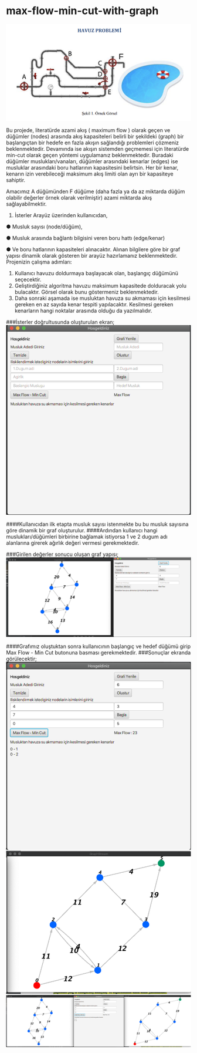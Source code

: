 # max-flow-min-cut-with-graph

![Problem](problem.png)

Bu projede, literatürde azami akış ( maximum flow ) olarak geçen ve düğümler (nodes) arasında akış
kapasiteleri belirli bir şekildeki (graph) bir başlangıçtan bir hedefe en fazla akışın sağlandığı
problemleri çözmeniz beklenmektedir. Devamında ise akışın sistemden geçmemesi için literatürde
min-cut olarak geçen yöntemi uygulamanız beklenmektedir.
Buradaki düğümler muslukları/vanaları, düğümler arasındaki kenarlar (edges) ise musluklar
arasındaki boru hatlarının kapasitesini belirtsin. Her bir kenar, kenarın izin verebileceği maksimum
akış limiti olan ayrı bir kapasiteye sahiptir.

Amacımız A düğümünden F düğüme (daha fazla ya da az miktarda düğüm olabilir değerler örnek
olarak verilmiştir) azami miktarda akış sağlayabilmektir.

1. İsterler
Arayüz üzerinden kullanıcıdan,

● Musluk sayısı (node/düğüm),

● Musluk arasında bağlantı bilgisini veren boru hattı (edge/kenar)

● Ve boru hatlarının kapasiteleri alınacaktır.
Alınan bilgilere göre bir graf yapısı dinamik olarak gösteren bir arayüz hazırlamanız beklenmektedir.
Projenizin çalışma adımları:
1. Kullanıcı havuzu doldurmaya başlayacak olan, başlangıç düğümünü seçecektir.
2. Geliştirdiğiniz algoritma havuzu maksimum kapasitede dolduracak yolu bulacaktır. Görsel
olarak bunu göstermeniz beklenmektedir.
3. Daha sonraki aşamada ise musluktan havuza su akmaması için kesilmesi gereken en az sayıda
kenar tespiti yapılacaktır. Kesilmesi gereken kenarların hangi noktalar arasında olduğu da
yazılmalıdır.

###İsterler doğrultusunda oluşturulan ekran;
![Homapage](homepage.png)

####Kullanıcıdan ilk etapta musluk sayısı istenmekte bu bu musluk sayısına göre dinamik bir graf oluşturulur.
####Ardından kullanıcı hangi muslukları/düğümleri birbirine bağlamak istiyorsa 1 ve 2 dugum adı alanlarına girerek ağırlık değeri vermesi gerekmektedir.

###Girilen değerler sonucu oluşan graf yapısı;
![Graph](create-graph.png)

####Grafımız oluştuktan sonra kullanıcının başlangıç ve hedef düğümü girip Max Flow - Min Cut butonuna basması gerekmektedir.
###Sonuçlar ekranda görülecektir;
![ResultHome](result-homepage.png)
![ResultGraph](result-graph.png)
![ResultScreen](result-screen.png)